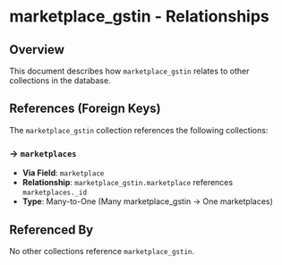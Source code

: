 # marketplace_gstin - Relationships

## Overview

This document describes how `marketplace_gstin` relates to other collections in the database.

## References (Foreign Keys)

The `marketplace_gstin` collection references the following collections:

### → `marketplaces`

- **Via Field**: `marketplace`
- **Relationship**: `marketplace_gstin.marketplace` references `marketplaces._id`
- **Type**: Many-to-One (Many marketplace_gstin → One marketplaces)

## Referenced By

No other collections reference `marketplace_gstin`.

